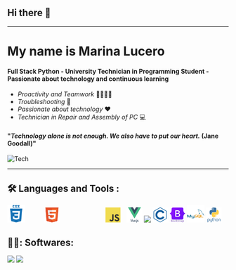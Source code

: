 ## Hi there 👋 
**************************************
# My name is Marina Lucero


#### Full Stack Python - University Technician in Programming Student - Passionate about technology and continuous learning

* _Proactivity and Teamwork_ 👨‍👩‍👧‍👦
* _Troubleshooting_ 🧐
* _Passionate about technology_ ❤️
* _Technician in Repair and Assembly of PC_ 💻

#### "_Technology alone is not enough. We also have to put our heart._ (Jane Goodall)"

![Tech](https://media.giphy.com/media/pOEbLRT4SwD35IELiQ/giphy.gif "Tech")




----------------------------------

## 🛠️ Languages and Tools :
<img style="width: 40px; margin-right: 40px;" src="https://github.com/devicons/devicon/blob/master/icons/css3/css3-plain-wordmark.svg" > <img  style="width: 35px; margin-right:100px;" src="https://github.com/devicons/devicon/blob/master/icons/html5/html5-original.svg"> <img src="https://github.com/devicons/devicon/blob/master/icons/javascript/javascript-original.svg" style="width: 35px; margin-right:10px"> <img src="https://github.com/devicons/devicon/blob/master/icons/vuejs/vuejs-original-wordmark.svg" style="width: 35px;"> <img src="https://camo.githubusercontent.com/41bcc8bae0b72232981b302bc1f68c7a1b71e00a24014663d0a04575e82e187e/68747470733a2f2f7777772e6672656569636f6e73706e672e636f6d2f75706c6f6164732f6769746875622d69636f6e2d312e706e67" style="width: 35px;"> <img src="https://github.com/devicons/devicon/blob/master/icons/c/c-line.svg" style="width: 35px;"> <img src="https://github.com/devicons/devicon/blob/master/icons/bootstrap/bootstrap-original-wordmark.svg" style="width: 35px;"> <img src="https://github.com/devicons/devicon/blob/master/icons/mysql/mysql-original-wordmark.svg" style="width: 40px;"> <img src="https://github.com/devicons/devicon/blob/master/icons/python/python-original-wordmark.svg" style="width: 35px;">
 
 
 
 
## 👩‍💻: Softwares:

<img src="https://camo.githubusercontent.com/1708ce976581ff41a169dc4d3161d41b91900ca2ea48db4950db36f9f45932af/68747470733a2f2f75706c6f61642e77696b696d656469612e6f72672f77696b6970656469612f636f6d6d6f6e732f392f39612f56697375616c5f53747564696f5f436f64655f312e33355f69636f6e2e737667" style="width: 35px;"> <img src="https://camo.githubusercontent.com/b3bf5d2d9bc99bfd2d45ce62f969a7eb01823b91f35bf3360beba1e319b1b2a8/68747470733a2f2f75706c6f61642e77696b696d656469612e6f72672f77696b6970656469612f636f6d6d6f6e732f332f33662f4769745f69636f6e2e737667" style="width: 35px;">



<!--
**maru33luc/maru33luc** is a ✨ _special_ ✨ repository because its `README.md` (this file) appears on your GitHub profile.

Here are some ideas to get you started:

- 🔭 I’m currently working on ...
- 🌱 I’m currently learning ...
- 👯 I’m looking to collaborate on ...
- 🤔 I’m looking for help with ...
- 💬 Ask me about ...
- 📫 How to reach me: ...
- 😄 Pronouns: ...
- ⚡ Fun fact: ...
-->
